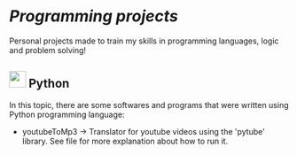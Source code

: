 # *Programming projects*
Personal projects made to train my skills in programming languages, logic and problem solving!

## <img src="https://logos-download.com/wp-content/uploads/2016/10/Python_logo_icon.png" width="30" height="30"> Python
In this topic, there are some softwares and programs that were written using Python programming language:
* youtubeToMp3 -> Translator for youtube videos using the 'pytube' library. See file for more explanation about how to run it.

